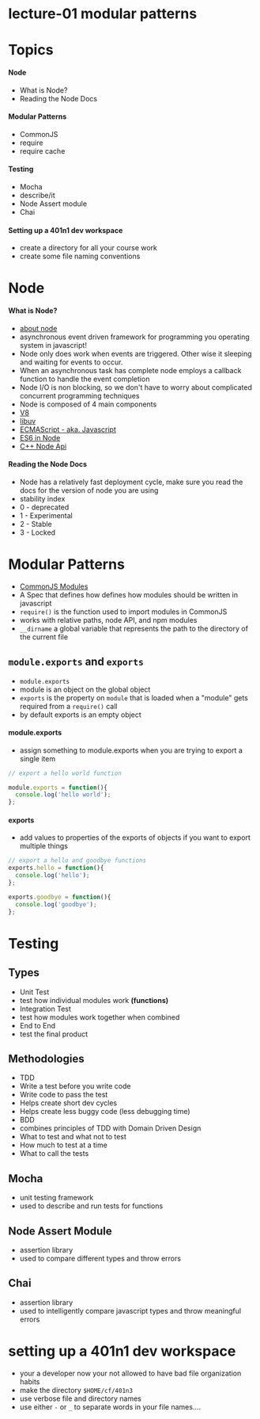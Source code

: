 lecture-01 modular patterns
===========================

# Topics

#### Node
* What is Node?
* Reading the Node Docs

#### Modular Patterns
* CommonJS
 * require
 * require cache

#### Testing
* Mocha
 * describe/it
* Node Assert module
* Chai

#### Setting up a 401n1 dev workspace
* create a directory for all your course work
* create some file naming conventions

# Node

#### What is Node?
* [about node](https://nodejs.org/en/about/)
* asynchronous event driven framework for programming you operating system in javascript!
* Node only does work when events are triggered. Other wise it sleeping and waiting for events to occur.
 * When an asynchronous task has complete node employs a callback function to handle the event completion
* Node I/O is non blocking, so we don't have to worry about complicated concurrent programming techniques
* Node is composed of 4 main components
 * [V8](https://developers.google.com/v8/)
 * [libuv](https://github.com/libuv/libuv)
 * [ECMAScript - aka. Javascript](http://www.ecma-international.org/publications/standards/Ecma-262.htm)
  * [ES6 in Node](https://nodejs.org/en/docs/es6/)
 * [C++ Node Api](three://nodejs.org/dist/latest-v4.x/docs/api/)

#### Reading the Node Docs
* Node has a relatively fast deployment cycle, make sure you read the docs for the version of node you are using
* stability index
 * 0 - deprecated
 * 1 - Experimental
 * 2 - Stable
 * 3 - Locked

# Modular Patterns
* [CommonJS Modules](http://www.commonjs.org/specs/modules/1.0/)
 * A Spec that defines how defines how modules should be written in javascript
* `require()` is the function used to import modules in CommonJS
 * works with relative paths, node API, and npm modules
* `__dirname` a global variable that represents the path to the directory of the current file

## `module.exports` and `exports`
* `module.exports`
 * module is an object on the global object
 * `exports` is the property on `module` that is loaded when a "module" gets required from a `require()` call
 * by default exports is an empty object

#### module.exports
* assign something to module.exports when you are trying to export a single item
``` javascript
// export a hello world function

module.exports = function(){
  console.log('hello world');
};
```

#### exports
* add values to properties of the exports of objects if you want to export multiple things
``` javascript
// export a hello and goodbye functions
exports.hello = function(){
  console.log('hello');
};

exports.goodbye = function(){
  console.log('goodbye');
};
```

# Testing

## Types
* Unit Test
 * test how individual modules work **(functions)**
* Integration Test
 * test how modules work together when combined
* End to End
 * test the final product

## Methodologies
* TDD
 * Write a test before you write code
 * Write code to pass the test
 * Helps create short dev cycles
 * Helps create less buggy code (less debugging time)
* BDD
 * combines principles of TDD with Domain Driven Design
 * What to test and what not to test
 * How much to test at a time
 * What to call the tests

## Mocha
 * unit testing framework
 * used to describe and run tests for functions  

## Node Assert Module
* assertion library
* used to compare different types and throw errors

## Chai
 * assertion library
 * used to intelligently compare javascript types and throw meaningful errors

# setting up a 401n1 dev workspace
* your a developer now your not allowed to have bad file organization habits
* make the directory `$HOME/cf/401n3`
* use verbose file and directory names
* use either `-` or `_` to separate words in your file names....
